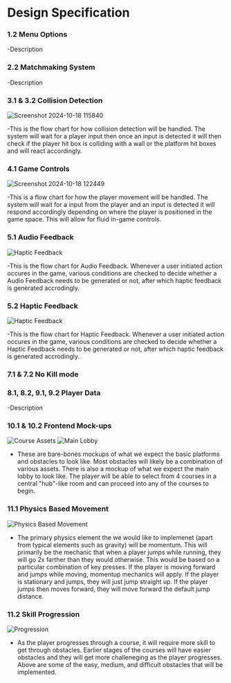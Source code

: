 # Design Specification

### 1.2 Menu Options


-Description
### 2.2 Matchmaking System


-Description
### 3.1 & 3.2 Collision Detection
![Screenshot 2024-10-18 115840](https://github.com/user-attachments/assets/7d2233e2-b6bf-4422-9c1e-03c5593c49aa)

-This is the flow chart for how collision detection will be handled. The system will wait for a player input then once an input is detected it will then check if the player hit box is colliding with a wall or the platform hit boxes and will react accordingly.
### 4.1 Game Controls
![Screenshot 2024-10-18 122449](https://github.com/user-attachments/assets/09d88668-67bb-40f1-abd9-60e6b57005c5)

-This is a flow chart for how the player movement will be handled. The system will wait for a input from the player and an input is detected it will respond accordingly depending on where the player is positioned in the game space. This will allow for fluid in-game controls.
### 5.1 Audio Feedback
![Haptic Feedback](../assets/Audio-Feedback.jpeg)


-This is the flow chart for Audio Feedback. Whenever a user initiated action occures in the game, various conditions are checked to decide whether a Audio Feedback needs to be generated or not, after which haptic feedback is generated accrodingly.
### 5.2 Haptic Feedback
![Haptic Feedback](../assets/Haptic-Feedback.jpeg)


-This is the flow chart for Haptic Feedback. Whenever a user initiated action occures in the game, various conditions are checked to decide whether a Haptic Feedback needs to be generated or not, after which haptic feedback is generated accrodingly.

### 7.1 & 7.2 No Kill mode


### 8.1, 8.2, 9.1, 9.2 Player Data


-Description
### 10.1 & 10.2 Frontend Mock-ups
![Course Assets](../assets/Course-Assets-Mockup.jpeg)
![Main Lobby](../assets/Main-Lobby-Mockup.jpeg)

- These are bare-bones mockups of what we expect the basic platforms and obstacles to look like. Most obstacles will likely be a combination of various assets. There is also a mockup of what we expect the main lobby to look like. The player will be able to select from 4 courses in a central "hub"-like room and can proceed into any of the courses to begin.
### 11.1 Physics Based Movement
![Physics Based Movement](../assets/Physics-Based-Movement-Diagram.jpeg)

- The primary physics element the we would like to implemenet (apart from typical elements such as gravity) will be momentum. This will primarily be the mechanic that when a player jumps while running, they will go 2x farther than they would otherwise. This would be based on a particular combination of key presses. If the player is moving forward and jumps while moving, momentup mechanics will apply. If the player is stationary and jumps, they will just jump straight up. If the player jumps then moves forward, they will move forward the default jump distance.
### 11.2 Skill Progression
![Progression](../assets/Skill%20Progression-Diagram.jpeg)

- As the player progresses through a course, it will require more skill to get through obstacles. Earlier stages of the courses will have easier obstacles and they will get more challeneging as the player progresses. Above are some of the easy, medium, and difficult obstacles that will be implemented.
